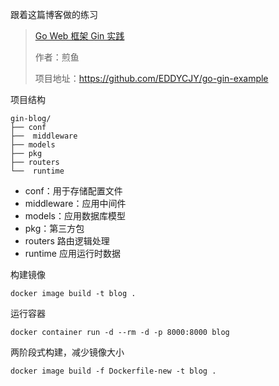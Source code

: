 跟着这篇博客做的练习
> [Go Web 框架 Gin 实践](https://segmentfault.com/a/1190000013297625#articleHeader5)
> 
> 作者：煎鱼
> 
> 项目地址：https://github.com/EDDYCJY/go-gin-example

项目结构
```
gin-blog/
├── conf
├──  middleware
├── models
├── pkg
├── routers
└──  runtime 
```
- conf：用于存储配置文件
- middleware：应用中间件
- models：应用数据库模型
- pkg：第三方包
- routers 路由逻辑处理
- runtime 应用运行时数据

构建镜像
```
docker image build -t blog .
```
运行容器
```
docker container run -d --rm -d -p 8000:8000 blog
```
两阶段式构建，减少镜像大小
```
docker image build -f Dockerfile-new -t blog .
```